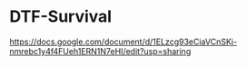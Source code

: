 # DTF-Survival

https://docs.google.com/document/d/1ELzcg93eCiaVCnSKj-nmrebc1y4f4FUeh1ERN1N7eHI/edit?usp=sharing

